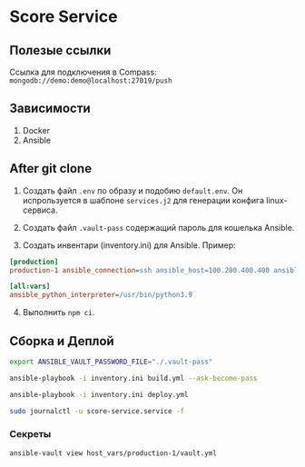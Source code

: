 # Score Service

## Полезые ссылки

Ссылка для подключения в Compass: `mongodb://demo:demo@localhost:27019/push`

## Зависимости

1) Docker
2) Ansible

## After git clone

1) Создать файл `.env` по образу и подобию `default.env`. Он испрользуется в шаблоне `services.j2` для генерации конфига linux-сервиса.

2) Создать файл `.vault-pass` содержащий пароль для кошелька Ansible.

3) Создать инвентари (inventory.ini) для Ansible. Пример:

```ini
[production]
production-1 ansible_connection=ssh ansible_host=100.200.400.400 ansible_user=username

[all:vars]
ansible_python_interpreter=/usr/bin/python3.9
```

4) Выполнить `npm ci`.

## Сборка и Деплой

```bash
export ANSIBLE_VAULT_PASSWORD_FILE="./.vault-pass"

ansible-playbook -i inventory.ini build.yml --ask-become-pass

ansible-playbook -i inventory.ini deploy.yml

sudo journalctl -u score-service.service -f
```

### Секреты

`ansible-vault view host_vars/production-1/vault.yml`
